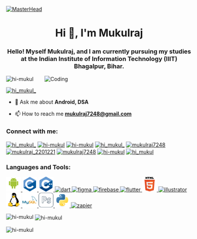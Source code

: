 [![MasterHead](https://blogger.googleusercontent.com/img/b/R29vZ2xl/AVvXsEg7VLakGxXY3xoBe7Tn4yhk2mhhvZrfWLCV3HpZOvJcdVrXaYUR3pRrpFXb8IEEM_IxCTmQCSCAK2I_QedxEAxR8Y0mV418qCg-CRMctCB93CtJlU9ZpvNLvVEwXKYV0VN7ZOcubBVJeSw/s1600/2000_600px.gif)](https://hi-mukul.io)
<h1 align="center">Hi 👋, I'm Mukulraj</h1>
<h3 align="center">Hello! Myself Mukulraj, and I am currently pursuing my studies at the Indian Institute of Information Technology (IIIT) Bhagalpur, Bihar.</h3>
<img align="right" alt="Coding" width="400" src="https://img.freepik.com/premium-photo/funny-cat-working-office-like-human-being_154156-36425.jpg?w=740"

<p align="left"> <img src="https://komarev.com/ghpvc/?username=hi-mukul&label=Profile%20views&color=0e75b6&style=flat" alt="hi-mukul" /> </p>

<p align="left"> <a href="https://twitter.com/hi_mukul_" target="blank"><img src="https://img.shields.io/twitter/follow/hi_mukul_?logo=twitter&style=for-the-badge" alt="hi_mukul_" /></a> </p>

- 💬 Ask me about **Android, DSA**

- 📫 How to reach me **mukulraj7248@gmail.com**

<h3 align="left">Connect with me:</h3>
<p align="left">
<a href="https://twitter.com/hi_mukul_" target="blank"><img align="center" src="https://raw.githubusercontent.com/rahuldkjain/github-profile-readme-generator/master/src/images/icons/Social/twitter.svg" alt="hi_mukul_" height="30" width="40" /></a>
<a href="https://linkedin.com/in/hi-mukul" target="blank"><img align="center" src="https://raw.githubusercontent.com/rahuldkjain/github-profile-readme-generator/master/src/images/icons/Social/linked-in-alt.svg" alt="hi-mukul" height="30" width="40" /></a>
<a href="https://stackoverflow.com/users/hi-mukul" target="blank"><img align="center" src="https://raw.githubusercontent.com/rahuldkjain/github-profile-readme-generator/master/src/images/icons/Social/stack-overflow.svg" alt="hi-mukul" height="30" width="40" /></a>
<a href="https://instagram.com/hi_mukul_" target="blank"><img align="center" src="https://raw.githubusercontent.com/rahuldkjain/github-profile-readme-generator/master/src/images/icons/Social/instagram.svg" alt="hi_mukul_" height="30" width="40" /></a>
<a href="https://www.codechef.com/users/mukulraj7248" target="blank"><img align="center" src="https://cdn.jsdelivr.net/npm/simple-icons@3.1.0/icons/codechef.svg" alt="mukulraj7248" height="30" width="40" /></a>
<a href="https://www.hackerrank.com/mukulraj_2201221" target="blank"><img align="center" src="https://raw.githubusercontent.com/rahuldkjain/github-profile-readme-generator/master/src/images/icons/Social/hackerrank.svg" alt="mukulraj_2201221" height="30" width="40" /></a>
<a href="https://codeforces.com/profile/mukulraj7248" target="blank"><img align="center" src="https://raw.githubusercontent.com/rahuldkjain/github-profile-readme-generator/master/src/images/icons/Social/codeforces.svg" alt="mukulraj7248" height="30" width="40" /></a>
<a href="https://www.leetcode.com/hi-mukul" target="blank"><img align="center" src="https://raw.githubusercontent.com/rahuldkjain/github-profile-readme-generator/master/src/images/icons/Social/leet-code.svg" alt="hi-mukul" height="30" width="40" /></a>
<a href="https://auth.geeksforgeeks.org/user/hi_mukul" target="blank"><img align="center" src="https://raw.githubusercontent.com/rahuldkjain/github-profile-readme-generator/master/src/images/icons/Social/geeks-for-geeks.svg" alt="hi_mukul" height="30" width="40" /></a>
</p>

<h3 align="left">Languages and Tools:</h3>
<p align="left"> <a href="https://developer.android.com" target="_blank" rel="noreferrer"> <img src="https://raw.githubusercontent.com/devicons/devicon/master/icons/android/android-original-wordmark.svg" alt="android" width="40" height="40"/> </a> <a href="https://www.cprogramming.com/" target="_blank" rel="noreferrer"> <img src="https://raw.githubusercontent.com/devicons/devicon/master/icons/c/c-original.svg" alt="c" width="40" height="40"/> </a> <a href="https://www.w3schools.com/cpp/" target="_blank" rel="noreferrer"> <img src="https://raw.githubusercontent.com/devicons/devicon/master/icons/cplusplus/cplusplus-original.svg" alt="cplusplus" width="40" height="40"/> </a> <a href="https://dart.dev" target="_blank" rel="noreferrer"> <img src="https://www.vectorlogo.zone/logos/dartlang/dartlang-icon.svg" alt="dart" width="40" height="40"/> </a> <a href="https://www.figma.com/" target="_blank" rel="noreferrer"> <img src="https://www.vectorlogo.zone/logos/figma/figma-icon.svg" alt="figma" width="40" height="40"/> </a> <a href="https://firebase.google.com/" target="_blank" rel="noreferrer"> <img src="https://www.vectorlogo.zone/logos/firebase/firebase-icon.svg" alt="firebase" width="40" height="40"/> </a> <a href="https://flutter.dev" target="_blank" rel="noreferrer"> <img src="https://www.vectorlogo.zone/logos/flutterio/flutterio-icon.svg" alt="flutter" width="40" height="40"/> </a> <a href="https://www.w3.org/html/" target="_blank" rel="noreferrer"> <img src="https://raw.githubusercontent.com/devicons/devicon/master/icons/html5/html5-original-wordmark.svg" alt="html5" width="40" height="40"/> </a> <a href="https://www.adobe.com/in/products/illustrator.html" target="_blank" rel="noreferrer"> <img src="https://www.vectorlogo.zone/logos/adobe_illustrator/adobe_illustrator-icon.svg" alt="illustrator" width="40" height="40"/> </a> <a href="https://www.linux.org/" target="_blank" rel="noreferrer"> <img src="https://raw.githubusercontent.com/devicons/devicon/master/icons/linux/linux-original.svg" alt="linux" width="40" height="40"/> </a> <a href="https://www.mysql.com/" target="_blank" rel="noreferrer"> <img src="https://raw.githubusercontent.com/devicons/devicon/master/icons/mysql/mysql-original-wordmark.svg" alt="mysql" width="40" height="40"/> </a> <a href="https://www.photoshop.com/en" target="_blank" rel="noreferrer"> <img src="https://raw.githubusercontent.com/devicons/devicon/master/icons/photoshop/photoshop-line.svg" alt="photoshop" width="40" height="40"/> </a> <a href="https://www.python.org" target="_blank" rel="noreferrer"> <img src="https://raw.githubusercontent.com/devicons/devicon/master/icons/python/python-original.svg" alt="python" width="40" height="40"/> </a> <a href="https://zapier.com" target="_blank" rel="noreferrer"> <img src="https://www.vectorlogo.zone/logos/zapier/zapier-icon.svg" alt="zapier" width="40" height="40"/> </a> </p>

<p><img align="left" src="https://github-readme-stats.vercel.app/api/top-langs?username=hi-mukul&show_icons=true&locale=en&layout=compact" alt="hi-mukul" /></p>

<p>&nbsp;<img align="center" src="https://github-readme-stats.vercel.app/api?username=hi-mukul&show_icons=true&locale=en" alt="hi-mukul" /></p>

<p><img align="center" src="https://github-readme-streak-stats.herokuapp.com/?user=hi-mukul&" alt="hi-mukul" /></p>
